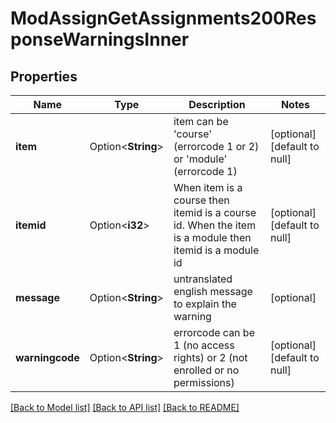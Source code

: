 # ModAssignGetAssignments200ResponseWarningsInner

## Properties

Name | Type | Description | Notes
------------ | ------------- | ------------- | -------------
**item** | Option<**String**> | item can be 'course' (errorcode 1 or 2) or 'module' (errorcode 1) | [optional][default to null]
**itemid** | Option<**i32**> | When item is a course then itemid is a course id. When the item is a module then itemid is a module id | [optional][default to null]
**message** | Option<**String**> | untranslated english message to explain the warning | [optional]
**warningcode** | Option<**String**> | errorcode can be 1 (no access rights) or 2 (not enrolled or no permissions) | [optional][default to null]

[[Back to Model list]](../README.md#documentation-for-models) [[Back to API list]](../README.md#documentation-for-api-endpoints) [[Back to README]](../README.md)


